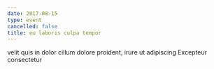 ```yaml
---
date: 2017-08-15
type: event
cancelled: false
title: eu laboris culpa tempor
---
```

velit quis in dolor cillum dolore proident, irure ut adipiscing Excepteur consectetur